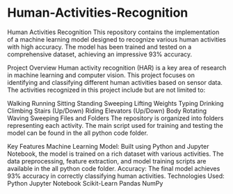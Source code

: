 # Human-Activities-Recognition
Human Activities Recognition
This repository contains the implementation of a machine learning model designed to recognize various human activities with high accuracy. The model has been trained and tested on a comprehensive dataset, achieving an impressive 93% accuracy.

Project Overview
Human activity recognition (HAR) is a key area of research in machine learning and computer vision. This project focuses on identifying and classifying different human activities based on sensor data. The activities recognized in this project include but are not limited to:

Walking
Running
Sitting
Standing
Sweeping
Lifting Weights
Typing
Drinking
Climbing Stairs (Up/Down)
Riding Elevators (Up/Down)
Body Rotating
Waving
Sweeping
Files and Folders
The repository is organized into folders representing each activity. The main script used for training and testing the model can be found in the all python code folder.

Key Features
Machine Learning Model: Built using Python and Jupyter Notebook, the model is trained on a rich dataset with various activities. The data preprocessing, feature extraction, and model training scripts are available in the all python code folder.
Accuracy: The final model achieves 93% accuracy in correctly classifying human activities.
Technologies Used:
Python
Jupyter Notebook
Scikit-Learn
Pandas
NumPy
